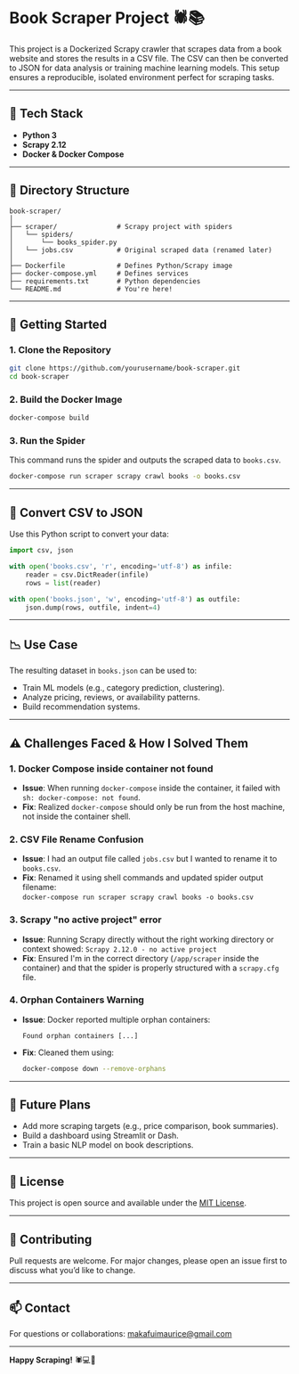 # Book Scraper Project 🕷📚

This project is a Dockerized Scrapy crawler that scrapes data from a book website and stores the results in a CSV file. The CSV can then be converted to JSON for data analysis or training machine learning models. This setup ensures a reproducible, isolated environment perfect for scraping tasks.

---

## 🔧 Tech Stack

- **Python 3**
- **Scrapy 2.12**
- **Docker & Docker Compose**

---

## 📁 Directory Structure

```
book-scraper/
│
├── scraper/               # Scrapy project with spiders
│   └── spiders/
│       └── books_spider.py
│   └── jobs.csv           # Original scraped data (renamed later)
│
├── Dockerfile             # Defines Python/Scrapy image
├── docker-compose.yml     # Defines services
├── requirements.txt       # Python dependencies
└── README.md              # You're here!
```

---

## 🚀 Getting Started

### 1. Clone the Repository

```bash
git clone https://github.com/yourusername/book-scraper.git
cd book-scraper
```

### 2. Build the Docker Image

```bash
docker-compose build
```

### 3. Run the Spider

This command runs the spider and outputs the scraped data to `books.csv`.

```bash
docker-compose run scraper scrapy crawl books -o books.csv
```

---

## 🔄 Convert CSV to JSON

Use this Python script to convert your data:

```python
import csv, json

with open('books.csv', 'r', encoding='utf-8') as infile:
    reader = csv.DictReader(infile)
    rows = list(reader)

with open('books.json', 'w', encoding='utf-8') as outfile:
    json.dump(rows, outfile, indent=4)
```

---

## 📉 Use Case

The resulting dataset in `books.json` can be used to:
- Train ML models (e.g., category prediction, clustering).
- Analyze pricing, reviews, or availability patterns.
- Build recommendation systems.

---

## ⚠️ Challenges Faced & How I Solved Them

### 1. **Docker Compose inside container not found**
- **Issue**: When running `docker-compose` inside the container, it failed with `sh: docker-compose: not found`.
- **Fix**: Realized `docker-compose` should only be run from the host machine, not inside the container shell.

### 2. **CSV File Rename Confusion**
- **Issue**: I had an output file called `jobs.csv` but I wanted to rename it to `books.csv`.
- **Fix**: Renamed it using shell commands and updated spider output filename:  
  `docker-compose run scraper scrapy crawl books -o books.csv`

### 3. **Scrapy "no active project" error**
- **Issue**: Running Scrapy directly without the right working directory or context showed:
  `Scrapy 2.12.0 - no active project`
- **Fix**: Ensured I'm in the correct directory (`/app/scraper` inside the container) and that the spider is properly structured with a `scrapy.cfg` file.

### 4. **Orphan Containers Warning**
- **Issue**: Docker reported multiple orphan containers:
  ```
  Found orphan containers [...]
  ```
- **Fix**: Cleaned them using:
  ```bash
  docker-compose down --remove-orphans
  ```

---

## 🧠 Future Plans

- Add more scraping targets (e.g., price comparison, book summaries).
- Build a dashboard using Streamlit or Dash.
- Train a basic NLP model on book descriptions.

---

## 📜 License

This project is open source and available under the [MIT License](LICENSE).

---

## 🤝 Contributing

Pull requests are welcome. For major changes, please open an issue first to discuss what you’d like to change.

---

## 📫 Contact

For questions or collaborations: [makafuimaurice@gmail.com](mailto:makafuimaurice@gmail.com)

---

**Happy Scraping!** 🕷💻📖
